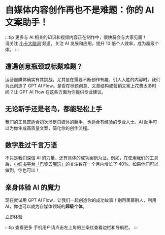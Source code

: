 # 自媒体内容创作再也不是难题：你的 AI 文案助手！

<!--
:::tip 优化
标题需要更短。
内容需要更细致。
::: -->

:::tip
更多与 AI 相关的知识和视频内容正在制作中，很快将会与大家见面！  
请关注 [小卡大脑洞](https://space.bilibili.com/137975681) 频道，关注 AI 发展和应用，提升 10 倍个人效率，成为超级个体。
:::

## 遭遇创意瓶颈或标题难题？

运营自媒体确实有其挑战，尤其是在需要不断创作有趣、引人入胜的内容时。我们为此创造了 GPT AI Flow。是否在标题创意、文章结构或营销文案上花费太多时间？让 GPT AI Flow 在这些方面为你提供专业建议。

## 无论新手还是老鸟，都能轻松上手

我们的工具既适合初次涉足自媒体的新手，也适合有经验的专业人士。AI 助手可以为你生成高质量文案，简化你的创作流程。

## 数字胜过千言万语

不只是我们深信 AI 的力量，还有具体的成功案例为证。例如，在使用我们的工具后，<a target="_blank" href="https://www.xiaohongshu.com/user/profile/56cf33c550c4b408633787cf">小红书平台「巴黎去哪玩」</a>的关注数在一个月内增长了 40%。如果他们可以做到，你也可以！

## 亲身体验 AI 的魔力

现在就试用 GPT AI Flow，让我们一起创造你的成功故事！别再羡慕别人，利用 AI，你也可以成为自媒体领域的**超级个体**。

[立即体验](../2-proudct//3-registration-process.md#下载-gpt-ai-flow-软件安装)

:::tip 查看更多
手机用户请点击左上角的三条杠查看边栏和导航栏。
:::
